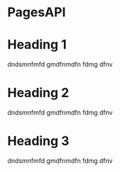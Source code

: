 # PagesAPI

# Heading 1

dndsmnfmfd gmdfnmdfn fdmg dfnv 

# Heading 2

dndsmnfmfd gmdfnmdfn fdmg dfnv 

# Heading 3

dndsmnfmfd gmdfnmdfn fdmg dfnv 
